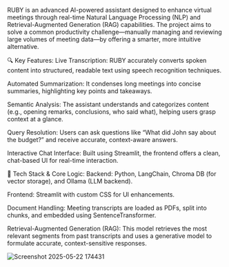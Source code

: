 RUBY is an advanced AI-powered assistant designed to enhance virtual meetings through real-time Natural Language Processing (NLP) and Retrieval-Augmented Generation (RAG) capabilities. The project aims to solve a common productivity challenge—manually managing and reviewing large volumes of meeting data—by offering a smarter, more intuitive alternative.

🔍 Key Features:
Live Transcription: RUBY accurately converts spoken content into structured, readable text using speech recognition techniques.


Automated Summarization: It condenses long meetings into concise summaries, highlighting key points and takeaways.


Semantic Analysis: The assistant understands and categorizes content (e.g., opening remarks, conclusions, who said what), helping users grasp context at a glance.


Query Resolution: Users can ask questions like “What did John say about the budget?” and receive accurate, context-aware answers.


Interactive Chat Interface: Built using Streamlit, the frontend offers a clean, chat-based UI for real-time interaction.



🧠 Tech Stack & Core Logic:
Backend: Python, LangChain, Chroma DB (for vector storage), and Ollama (LLM backend).


Frontend: Streamlit with custom CSS for UI enhancements.


Document Handling: Meeting transcripts are loaded as PDFs, split into chunks, and embedded using SentenceTransformer.


Retrieval-Augmented Generation (RAG): This model retrieves the most relevant segments from past transcripts and uses a generative model to formulate accurate, context-sensitive responses.

![Screenshot 2025-05-22 174431](https://github.com/user-attachments/assets/197e3ea8-39e1-47c0-85f9-07928eb2324f)
